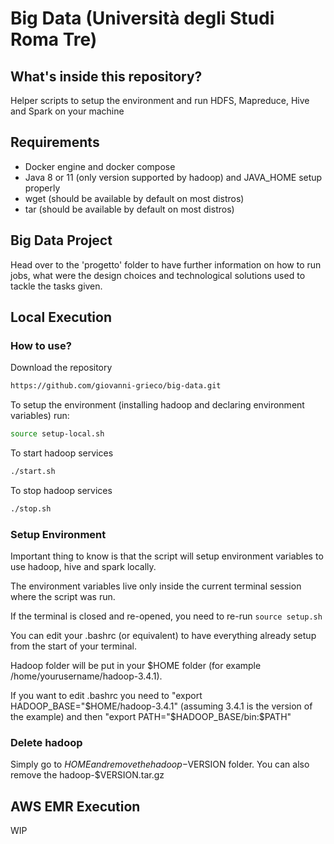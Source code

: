 # Big Data (Università degli Studi Roma Tre)
## What's inside this repository?
Helper scripts to setup the environment and run HDFS, Mapreduce, Hive and Spark on your machine

## Requirements
- Docker engine and docker compose
- Java 8 or 11 (only version supported by hadoop) and JAVA_HOME setup properly
- wget (should be available by default on most distros)
- tar (should be available by default on most distros)


## Big Data Project
Head over to the 'progetto' folder to have further information on how to run jobs, what were the design choices and technological solutions used to tackle the tasks given.

## Local Execution
### How to use?
Download the repository
```bash
https://github.com/giovanni-grieco/big-data.git
```

To setup the environment (installing hadoop and declaring environment variables) run:
```bash
source setup-local.sh
```

To start hadoop services
```bash
./start.sh
```

To stop hadoop services
```bash
./stop.sh
```
### Setup Environment
Important thing to know is that the script will setup environment variables to use hadoop, hive and spark locally. 

The environment variables live only inside the current terminal session where the script was run.

If the terminal is closed and re-opened, you need to re-run ```source setup.sh```

You can edit your .bashrc (or equivalent) to have everything already setup from the start of your terminal.

Hadoop folder will be put in your $HOME folder (for example /home/yourusername/hadoop-3.4.1).

If you want to edit .bashrc you need to "export HADOOP_BASE="$HOME/hadoop-3.4.1" (assuming 3.4.1 is the version of the example) and then "export PATH="$HADOOP_BASE/bin:$PATH"

### Delete hadoop
Simply go to $HOME and remove the hadoop-$VERSION folder. You can also remove the hadoop-$VERSION.tar.gz

## AWS EMR Execution
WIP
